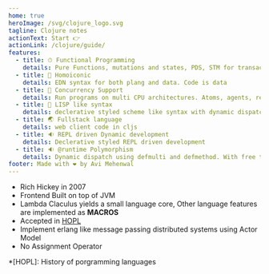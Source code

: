 ```yaml
---
home: true
heroImage: /svg/clojure_logo.svg
tagline: Clojure notes
actionText: Start 👉
actionLink: /clojure/guide/
features:
  - title: ⏱ Functional Programming
    details: Pure Functions, mutations and states, PDS, STM for transactions
  - title: 🔢 Homoiconic
    details: EDN syntax for both plang and data. Code is data
  - title: 🔀 Concurrency Support
    details: Run programs on multi CPU architectures. Atoms, agents, refs and vars
  - title: 🔧 LISP like syntax
    details: declerative styled scheme like syntax with dynamic dispatch
  - title: 🌏 Fullstack language
    details: web client code in cljs
  - title: 🔉 REPL driven Dynamic development
    details: Declerative styled REPL driven development
  - title: 🔉 @runtime Polymorphism
    details: Dynamic dispatch using defmulti and defmethod. With free transaction retry support
footer: Made with ❤️ by Avi Mehenwal
---
```


- Rich Hickey in 2007
- Frontend Built on top of JVM
- Lambda Claculus yields a small language core, Other language features are implemented as **MACROS**
- Accepted in [HOPL](https://hopl4.sigplan.org/)
- Implement erlang like message passing distributed systems using Actor Model
- No Assignment Operator

\*[HOPL]: History of porgramming languages

<ListPages />
